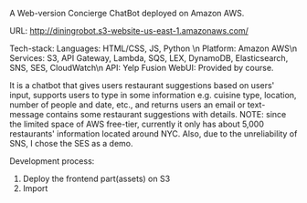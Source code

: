 A Web-version Concierge ChatBot deployed on Amazon AWS.

URL: http://diningrobot.s3-website-us-east-1.amazonaws.com/

Tech-stack:
Languages: HTML/CSS, JS, Python \n
Platform: Amazon AWS\n
Services: S3, API Gateway, Lambda, SQS, LEX, DynamoDB, Elasticsearch, SNS, SES, CloudWatch\n
API: Yelp Fusion
WebUI: Provided by course.

It is a chatbot that gives users restaurant suggestions based on users' input,  supports users to type in some information e.g. cuisine type, location, number of people and date, etc., and returns users an email or text-message contains some restaurant suggestions with details.
NOTE: since the limited space of AWS free-tier, currently it only has about 5,000 restaurants' information located around NYC. Also, due to the unreliability of SNS, I chose the SES as a demo.

Development process:
1. Deploy the frontend part(assets) on S3
2. Import 
